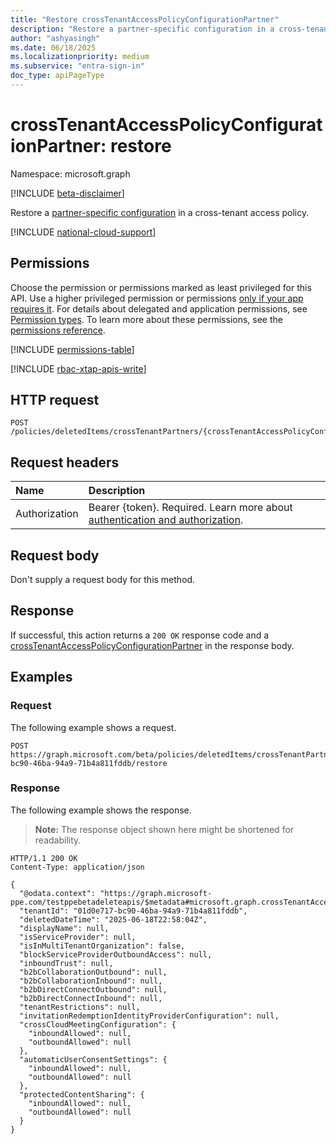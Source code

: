 ```yaml
---
title: "Restore crossTenantAccessPolicyConfigurationPartner"
description: "Restore a partner-specific configuration in a cross-tenant access policy."
author: "ashyasingh"
ms.date: 06/18/2025
ms.localizationpriority: medium
ms.subservice: "entra-sign-in"
doc_type: apiPageType
---
```


# crossTenantAccessPolicyConfigurationPartner: restore

Namespace: microsoft.graph

[!INCLUDE [beta-disclaimer](../../includes/beta-disclaimer.md)]

Restore a [partner-specific configuration](../resources/crosstenantaccesspolicyconfigurationpartner.md) in a cross-tenant access policy. 

[!INCLUDE [national-cloud-support](../../includes/all-clouds.md)]

## Permissions

Choose the permission or permissions marked as least privileged for this API. Use a higher privileged permission or permissions [only if your app requires it](/graph/permissions-overview#best-practices-for-using-microsoft-graph-permissions). For details about delegated and application permissions, see [Permission types](/graph/permissions-overview#permission-types). To learn more about these permissions, see the [permissions reference](/graph/permissions-reference).

<!-- {
  "blockType": "permissions",
  "name": "crosstenantaccesspolicyconfigurationpartner-restore-permissions"
}
-->
[!INCLUDE [permissions-table](../includes/permissions/crosstenantaccesspolicyconfigurationpartner-restore-permissions.md)]

[!INCLUDE [rbac-xtap-apis-write](../includes/rbac-for-apis/rbac-xtap-apis-write.md)]

## HTTP request

<!-- {
  "blockType": "ignored"
}
-->
``` http
POST /policies/deletedItems/crossTenantPartners/{crossTenantAccessPolicyConfigurationPartnerId}/restore
```

## Request headers

|Name|Description|
|:---|:---|
|Authorization|Bearer {token}. Required. Learn more about [authentication and authorization](/graph/auth/auth-concepts).|

## Request body

Don't supply a request body for this method.

## Response

If successful, this action returns a `200 OK` response code and a [crossTenantAccessPolicyConfigurationPartner](../resources/crosstenantaccesspolicyconfigurationpartner.md) in the response body.

## Examples

### Request

The following example shows a request.
<!-- {
  "blockType": "request",
  "name": "crosstenantaccesspolicyconfigurationpartnerthis.restore"
}
-->
``` http
POST https://graph.microsoft.com/beta/policies/deletedItems/crossTenantPartners/01d0e717-bc90-46ba-94a9-71b4a811fddb/restore
```

### Response

The following example shows the response.
>**Note:** The response object shown here might be shortened for readability.
<!-- {
  "blockType": "response",
  "truncated": true,
  "@odata.type": "microsoft.graph.crossTenantAccessPolicyConfigurationPartner"
}
-->
```http
HTTP/1.1 200 OK
Content-Type: application/json

{
  "@odata.context": "https://graph.microsoft-ppe.com/testppebetadeleteapis/$metadata#microsoft.graph.crossTenantAccessPolicyConfigurationPartner",
  "tenantId": "01d0e717-bc90-46ba-94a9-71b4a811fddb",
  "deletedDateTime": "2025-06-18T22:58:04Z",
  "displayName": null,
  "isServiceProvider": null,
  "isInMultiTenantOrganization": false,
  "blockServiceProviderOutboundAccess": null,
  "inboundTrust": null,
  "b2bCollaborationOutbound": null,
  "b2bCollaborationInbound": null,
  "b2bDirectConnectOutbound": null,
  "b2bDirectConnectInbound": null,
  "tenantRestrictions": null,
  "invitationRedemptionIdentityProviderConfiguration": null,
  "crossCloudMeetingConfiguration": {
    "inboundAllowed": null,
    "outboundAllowed": null
  },
  "automaticUserConsentSettings": {
    "inboundAllowed": null,
    "outboundAllowed": null
  },
  "protectedContentSharing": {
    "inboundAllowed": null,
    "outboundAllowed": null
  }
}
```

